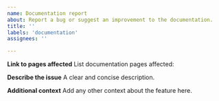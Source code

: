 ```yaml
---
name: Documentation report
about: Report a bug or suggest an improvement to the documentation.
title: ''
labels: 'documentation'
assignees: ''

---
```


**Link to pages affected**
List documentation pages affected:

**Describe the issue**
A clear and concise description.

**Additional context**
Add any other context about the feature here.
